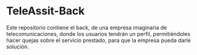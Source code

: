 # TeleAssit-Back
Este repositorio contiene el back, de una empresa imaginaria de telecomunicaciones, donde los usuarios tendrán un perfil, permitiéndoles hacer quejas sobre el servicio prestado, para que la empresa pueda darle solución.
